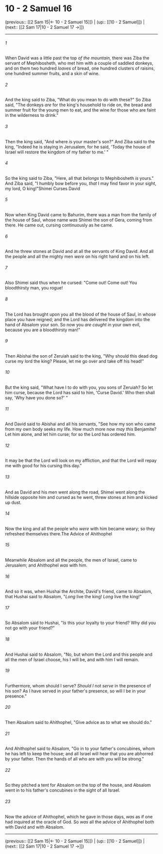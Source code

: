 # 10 - 2 Samuel 16

(previous:: [[2 Sam 15|← 10 - 2 Samuel 15]]) | (up:: [[10 - 2 Samuel]]) | (next:: [[2 Sam 17|10 - 2 Samuel 17 →]])

***


###### 1 
When David was a little past the top _of the mountain,_ there was Ziba the servant of Mephibosheth, who met him with a couple of saddled donkeys, and on them two hundred _loaves_ of bread, one hundred clusters of raisins, one hundred summer fruits, and a skin of wine. 

###### 2 
And the king said to Ziba, "What do you mean to do with these?" So Ziba said, "The donkeys _are_ for the king's household to ride on, the bread and summer fruit for the young men to eat, and the wine for those who are faint in the wilderness to drink." 

###### 3 
Then the king said, "And where _is_ your master's son?" And Ziba said to the king, "Indeed he is staying in Jerusalem, for he said, 'Today the house of Israel will restore the kingdom of my father to me.' " 

###### 4 
So the king said to Ziba, "Here, all that _belongs_ to Mephibosheth _is_ yours." And Ziba said, "I humbly bow before you, _that_ I may find favor in your sight, my lord, O king!"Shimei Curses David 

###### 5 
Now when King David came to Bahurim, there was a man from the family of the house of Saul, whose name _was_ Shimei the son of Gera, coming from there. He came out, cursing continuously as he came. 

###### 6 
And he threw stones at David and at all the servants of King David. And all the people and all the mighty men _were_ on his right hand and on his left. 

###### 7 
Also Shimei said thus when he cursed: "Come out! Come out! You bloodthirsty man, you rogue! 

###### 8 
The Lord has brought upon you all the blood of the house of Saul, in whose place you have reigned; and the Lord has delivered the kingdom into the hand of Absalom your son. So now you _are caught_ in your own evil, because you are a bloodthirsty man!" 

###### 9 
Then Abishai the son of Zeruiah said to the king, "Why should this dead dog curse my lord the king? Please, let me go over and take off his head!" 

###### 10 
But the king said, "What have I to do with you, you sons of Zeruiah? So let him curse, because the Lord has said to him, 'Curse David.' Who then shall say, 'Why have you done so?' " 

###### 11 
And David said to Abishai and all his servants, "See how my son who came from my own body seeks my life. How much more now _may this_ Benjamite? Let him alone, and let him curse; for so the Lord has ordered him. 

###### 12 
It may be that the Lord will look on my affliction, and that the Lord will repay me with good for his cursing this day." 

###### 13 
And as David and his men went along the road, Shimei went along the hillside opposite him and cursed as he went, threw stones at him and kicked up dust. 

###### 14 
Now the king and all the people who _were_ with him became weary; so they refreshed themselves there.The Advice of Ahithophel 

###### 15 
Meanwhile Absalom and all the people, the men of Israel, came to Jerusalem; and Ahithophel _was_ with him. 

###### 16 
And so it was, when Hushai the Archite, David's friend, came to Absalom, that Hushai said to Absalom, "_Long_ live the king! _Long_ live the king!" 

###### 17 
So Absalom said to Hushai, "_Is_ this your loyalty to your friend? Why did you not go with your friend?" 

###### 18 
And Hushai said to Absalom, "No, but whom the Lord and this people and all the men of Israel choose, his I will be, and with him I will remain. 

###### 19 
Furthermore, whom should I serve? _Should I_ not _serve_ in the presence of his son? As I have served in your father's presence, so will I be in your presence." 

###### 20 
Then Absalom said to Ahithophel, "Give advice as to what we should do." 

###### 21 
And Ahithophel said to Absalom, "Go in to your father's concubines, whom he has left to keep the house; and all Israel will hear that you are abhorred by your father. Then the hands of all who are with you will be strong." 

###### 22 
So they pitched a tent for Absalom on the top of the house, and Absalom went in to his father's concubines in the sight of all Israel. 

###### 23 
Now the advice of Ahithophel, which he gave in those days, _was_ as if one had inquired at the oracle of God. So _was_ all the advice of Ahithophel both with David and with Absalom.

***

(previous:: [[2 Sam 15|← 10 - 2 Samuel 15]]) | (up:: [[10 - 2 Samuel]]) | (next:: [[2 Sam 17|10 - 2 Samuel 17 →]])
